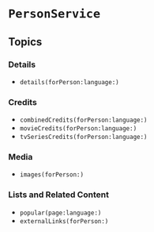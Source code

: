 # ``PersonService``

## Topics

### Details

- ``details(forPerson:language:)``

### Credits

- ``combinedCredits(forPerson:language:)``
- ``movieCredits(forPerson:language:)``
- ``tvSeriesCredits(forPerson:language:)``

### Media

- ``images(forPerson:)``

### Lists and Related Content

- ``popular(page:language:)``
- ``externalLinks(forPerson:)``
